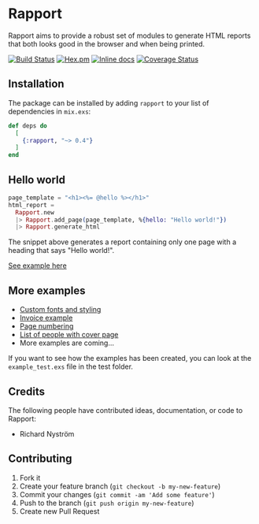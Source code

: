 # Rapport

Rapport aims to provide a robust set of modules to generate HTML reports that both looks good in the browser and when being printed.

[![Build Status](https://travis-ci.org/ricn/rapport.png?branch=master)](https://travis-ci.org/ricn/rapport)
[![Hex.pm](https://img.shields.io/hexpm/v/rapport.svg)](https://hex.pm/packages/rapport)
[![Inline docs](http://inch-ci.org/github/ricn/rapport.svg?branch=master)](http://inch-ci.org/github/ricn/rapport)
[![Coverage Status](https://coveralls.io/repos/github/ricn/rapport/badge.svg?branch=master)](https://coveralls.io/github/ricn/rapport?branch=master)

## Installation

The package can be installed
by adding `rapport` to your list of dependencies in `mix.exs`:

```elixir
def deps do
  [
    {:rapport, "~> 0.4"}
  ]
end
```

## Hello world

```elixir
page_template = "<h1><%= @hello %></h1>"
html_report =
  Rapport.new
  |> Rapport.add_page(page_template, %{hello: "Hello world!"})
  |> Rapport.generate_html
```

The snippet above generates a report containing only one page with a heading that says "Hello world!".

[See example here](https://rawgit.com/ricn/rapport/master/examples/hello.html)

## More examples
  * [Custom fonts and styling](https://rawgit.com/ricn/rapport/master/examples/custom_fonts_and_styles.html)
  * [Invoice example](https://rawgit.com/ricn/rapport/master/examples/invoice.html)
  * [Page numbering](https://rawgit.com/ricn/rapport/master/examples/page_numbering.html)
  * [List of people with cover page](https://rawgit.com/ricn/rapport/master/examples/list_of_people.html)
  * More examples are coming...

If you want to see how the examples has been created, you can look at the `example_test.exs` file in the test folder.

## Credits

The following people have contributed ideas, documentation, or code to Rapport:

* Richard Nyström

## Contributing

1. Fork it
2. Create your feature branch (`git checkout -b my-new-feature`)
3. Commit your changes (`git commit -am 'Add some feature'`)
4. Push to the branch (`git push origin my-new-feature`)
5. Create new Pull Request

